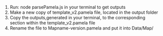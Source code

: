 1. Run: node parsePamela.js in your terminal to get outputs
2. Make a new copy of template_v2.pamela file, located in the output folder
3. Copy the outputs,generated in your terminal, to the corresponding section within the template_v2.pamela file
4. Rename the file to Mapname-version.pamela and put it into Data/Map/
